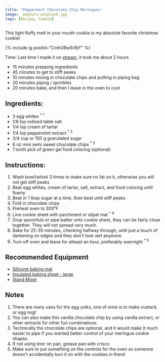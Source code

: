 ```yaml
---
title: "Peppermint Chocolate Chip Meringues"
image:  peanuts-unsplash.jpg
tags: [Recipe, Cookie]
---
```


This light fluffy melt in your mouth cookie is my absolute favorite christmas cookie!

{% include ig postid="CmhO8w5rRjY" %}

Time: 
Last time I made it on [stream](https://www.twitch.tv/jenpalskitchen), it took me about 2 hours
* 15 minutes prepping ingredients 
* 45 minutes to get to stiff peaks
* 10 minutes mixing in chocolate chips and putting in piping bag
* 20 minutes piping / sprinkles
* 20 minutes bake, and then I leave in the oven to cool


## Ingredients: 
* 3 egg whites <sup>* 1</sup>
* 1/8 tsp iodized table salt
* 1/4 tsp cream of tartar
* 1/4 tsp peppermint extract <sup>* 2</sup>
* 3/4 cup or 150 g granulated sugar
* 6 oz mini semi sweet chocolate chips <sup>* 3</sup> 
* 1 tooth pick of green gel food coloring (optional) 


## Instructions:
1. Wash bowl/whisk 3 times to make sure no fat on it, otherwise you will not get stiff peaks 
2. Beat egg whites, cream of tartar, salt, extract, and food coloring until foamy
3. Beat in 1 tbsp sugar at a time, then beat until stiff peaks 
4. Fold in chocolate chips
5. Preheat oven to 300&deg;F
6. Line cookie sheet with parchment or silpat mat <sup>* 4</sup>
7. Drop spoonfuls or pipe batter onto cookie sheet, they can be fairly close together. They will not spread very much. 
8. Bake for 25-30 minutes, checking halfway through, until just a touch of darkening on edges and they don't look wet anymore.
9. Turn off oven and leave for atleast an hour, preferably overnight <sup>* 5</sup>

## Recommended Equipment 
* [Silicone baking mat](https://amzn.to/3sw03H6)
* [Insulated baking sheet - large](https://amzn.to/3onii0g)
* [Stand Mixer](https://amzn.to/3FRzC5n)

## Notes 
1. There are many uses for the egg yolks, one of mine is to make custard, or egg nog!
2. You can also make this vanilla chocolate chip by using vanilla extract, or other extracts for other fun combinations.
3. Technically the chocolate chips are optional, and it would make it much easier to pipe if you wanted better control of your meringue cookie shapes.
4. If not using liner on pan, grease pan with crisco
5. Make sure to put something on the controls for the oven so someone doesn't accidentally turn it on with the cookies in there!
